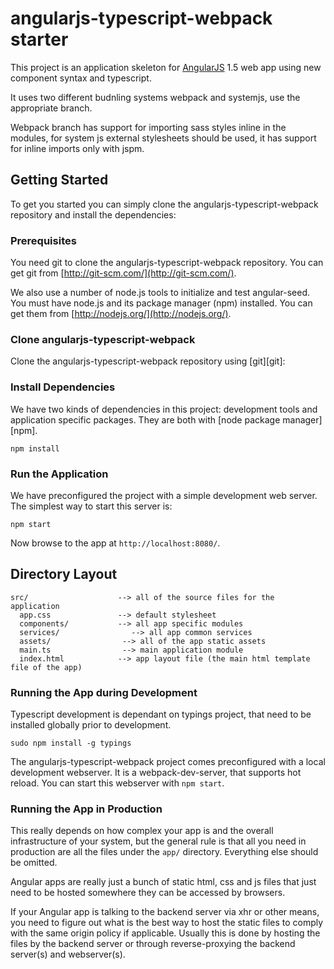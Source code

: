 # angularjs-typescript-webpack starter

This project is an application skeleton for [AngularJS](http://angularjs.org/) 1.5 web app using new component syntax and typescript.

It uses two different budnling systems webpack and systemjs, use the appropriate branch.

Webpack branch has support for importing sass styles inline in the modules, for system js external stylesheets should be used, it has support for inline imports only with jspm.

## Getting Started

To get you started you can simply clone the angularjs-typescript-webpack repository and install the dependencies:

### Prerequisites

You need git to clone the angularjs-typescript-webpack repository. You can get git from
[http://git-scm.com/](http://git-scm.com/).

We also use a number of node.js tools to initialize and test angular-seed. You must have node.js and
its package manager (npm) installed.  You can get them from [http://nodejs.org/](http://nodejs.org/).

### Clone angularjs-typescript-webpack

Clone the angularjs-typescript-webpack repository using [git][git]:

### Install Dependencies

We have two kinds of dependencies in this project: development tools and application specific packages. They are both with [node package manager][npm].

```
npm install
```

### Run the Application

We have preconfigured the project with a simple development web server.  The simplest way to start
this server is:

```
npm start
```

Now browse to the app at `http://localhost:8080/`.



## Directory Layout

```
src/                    --> all of the source files for the application
  app.css               --> default stylesheet
  components/           --> all app specific modules
  services/                --> all app common services
  assets/                --> all of the app static assets
  main.ts                --> main application module
  index.html            --> app layout file (the main html template file of the app)
```

### Running the App during Development

Typescript development is dependant on typings project, that need to be installed globally prior to development.

```
sudo npm install -g typings
```

The angularjs-typescript-webpack project comes preconfigured with a local development webserver.  It is a webpack-dev-server, that supports hot reload.  You can start this webserver with `npm start`.

### Running the App in Production

This really depends on how complex your app is and the overall infrastructure of your system, but
the general rule is that all you need in production are all the files under the `app/` directory.
Everything else should be omitted.

Angular apps are really just a bunch of static html, css and js files that just need to be hosted
somewhere they can be accessed by browsers.

If your Angular app is talking to the backend server via xhr or other means, you need to figure
out what is the best way to host the static files to comply with the same origin policy if
applicable. Usually this is done by hosting the files by the backend server or through
reverse-proxying the backend server(s) and webserver(s).
